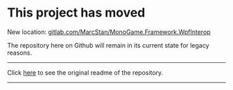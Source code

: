 # This project has moved

New location: [gitlab.com/MarcStan/MonoGame.Framework.WpfInterop](https://gitlab.com/MarcStan/MonoGame.Framework.WpfInterop)

The repository here on Github will remain in its current state for legacy reasons.

***
Click [here](Readme.old.md) to see the original readme of the repository.
***